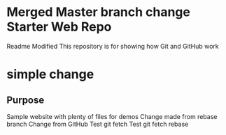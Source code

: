 # Merged Master branch change Starter Web Repo
Readme Modified
This repository is for showing how Git and GitHub work
# simple change
## Purpose

Sample website with plenty of files for demos
Change made from rebase branch
Change from GitHub
Test git fetch
Test git fetch rebase
